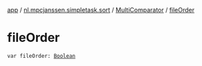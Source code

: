 [app](../../index.md) / [nl.mpcjanssen.simpletask.sort](../index.md) / [MultiComparator](index.md) / [fileOrder](.)

# fileOrder

`var fileOrder: `[`Boolean`](https://kotlinlang.org/api/latest/jvm/stdlib/kotlin/-boolean/index.html)